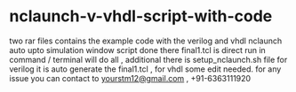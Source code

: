 # nclaunch-v-vhdl-script-with-code
two rar files contains the example code with the verilog and vhdl nclaunch auto upto simulation window 
script done there final1.tcl is direct run in command / terminal will do all 
, additional there is setup_nclaunch.sh file for verilog it is auto generate the final1.tcl , for vhdl some edit needed.
for any issue you can contact to yourstm12@gmail.com , +91-6363111920
